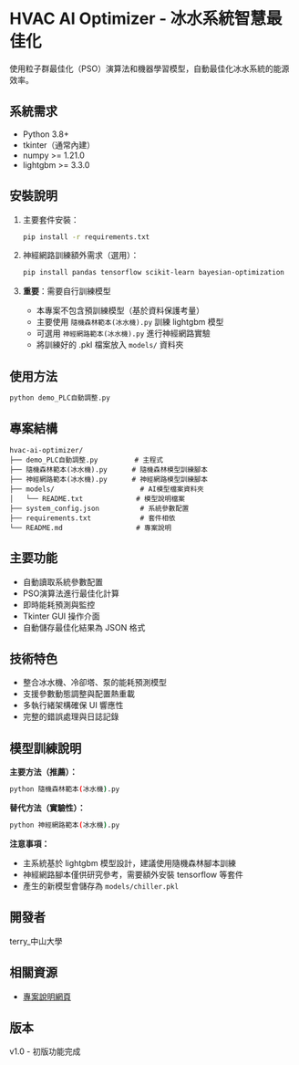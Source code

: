 # HVAC AI Optimizer - 冰水系統智慧最佳化

使用粒子群最佳化（PSO）演算法和機器學習模型，自動最佳化冰水系統的能源效率。

## 系統需求
- Python 3.8+
- tkinter（通常內建）
- numpy >= 1.21.0
- lightgbm >= 3.3.0

## 安裝說明
1. 主要套件安裝：
   ```bash
   pip install -r requirements.txt
   ```

2. 神經網路訓練額外需求（選用）：
   ```bash
   pip install pandas tensorflow scikit-learn bayesian-optimization
   ```

3. **重要**：需要自行訓練模型
   - 本專案不包含預訓練模型（基於資料保護考量）
   - 主要使用 `隨機森林範本(冰水機).py` 訓練 lightgbm 模型
   - 可選用 `神經網路範本(冰水機).py` 進行神經網路實驗
   - 將訓練好的 .pkl 檔案放入 `models/` 資料夾

## 使用方法
```bash
python demo_PLC自動調整.py
```

## 專案結構
```
hvac-ai-optimizer/
├── demo_PLC自動調整.py         # 主程式
├── 隨機森林範本(冰水機).py      # 隨機森林模型訓練腳本
├── 神經網路範本(冰水機).py      # 神經網路模型訓練腳本
├── models/                     # AI模型檔案資料夾
│   └── README.txt             # 模型說明檔案
├── system_config.json          # 系統參數配置
├── requirements.txt            # 套件相依
└── README.md                  # 專案說明
```

## 主要功能
- 自動讀取系統參數配置
- PSO演算法進行最佳化計算
- 即時能耗預測與監控
- Tkinter GUI 操作介面
- 自動儲存最佳化結果為 JSON 格式

## 技術特色
- 整合冰水機、冷卻塔、泵的能耗預測模型
- 支援參數動態調整與配置熱重載
- 多執行緒架構確保 UI 響應性
- 完整的錯誤處理與日誌記錄

## 模型訓練說明
**主要方法（推薦）：**
```bash
python 隨機森林範本(冰水機).py
```

**替代方法（實驗性）：**
```bash
python 神經網路範本(冰水機).py
```

**注意事項：**
- 主系統基於 lightgbm 模型設計，建議使用隨機森林腳本訓練
- 神經網路腳本僅供研究參考，需要額外安裝 tensorflow 等套件
- 產生的新模型會儲存為 `models/chiller.pkl`

## 開發者
terry_中山大學

## 相關資源
- [專案說明網頁](https://catyha45.github.io/pso-chiller-optimization/)

## 版本
v1.0 - 初版功能完成
